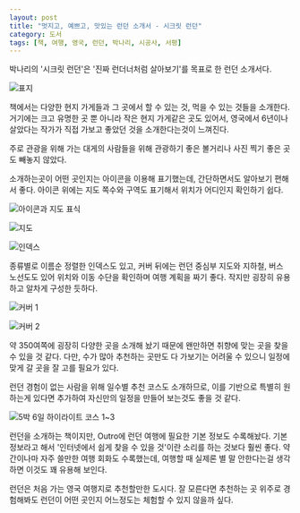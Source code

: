 ```yaml
---
layout: post
title: "멋지고, 예쁘고, 맛있는 런던 소개서 - 시크릿 런던"
category: 도서
tags: [책, 여행, 영국, 런던, 박나리, 시공사, 서평]
---
```


박나리의 '시크릿 런던'은 '진짜 런더너처럼 살아보기'를 목표로 한 런던 소개서다.

![표지](https://lh3.googleusercontent.com/-n03kLLskk7I/WiqBIPy5SFI/AAAAAAAAb3s/MC3kyCKrraETYx8d5EFvAABhv6kSBae2gCE0YBhgL/s480/secret-london-travel-guide-book.jpg)

책에서는 다양한 현지 가게들과
그 곳에서 할 수 있는 것,
먹을 수 있는 것들을 소개한다.
거기에는 크고 유명한 곳 뿐 아니라
작은 현지 가게같은 곳도 있어서,
영국에서 6년이나 살았다는 작가가
직접 가보고 좋았던 것을 소개한다는것이 느껴진다.

주로 관광을 위해 가는 대게의 사람들을 위해
관광하기 좋은 볼거리나
사진 찍기 좋은 곳도 빼놓지 않았다.

소개하는곳이 어떤 곳인지는 아이콘을 이용해 표기했는데,
간단하면서도 알아보기 편해서 좋다.
아이콘 위에는 지도 쪽수와 구역도 표기해서
위치가 어디인지 확인하기 쉽다.

![아이콘과 지도 표식](https://lh3.googleusercontent.com/YrnxOOGMeTk2c7EY8Qx3aPrcsNbg2g0QLniVIW7kO_sG3i04lvYSMsgq_5fkDxAFAP6Fj3Ovk56ByA=s560)

![지도](https://lh3.googleusercontent.com/Xd231iprvhZIFvXkKB1AxqHAhEWCJkIZSpItEED9OZePTy4pFp1cQhjnHW1P8wuaNgtioKwSS6H9qg=s560)

![인덱스](https://lh3.googleusercontent.com/PhGc64t1oWZTpuOa31XqJQjiTA-5uTNRpc1CyU2hQPofvEbxSe0laBT05LswdwIV_6C8k44rEQsHig=s560)

종류별로 이름순 정렬한 인덱스도 있고,
커버 뒤에는 런던 중심부 지도와 지하철, 버스 노선도도 있어
위치와 이동 수단을 확인하며 여행 계획을 짜기 좋다.
작지만 굉장히 유용하고 알차게 구성한 듯하다.

![커버 1](https://lh3.googleusercontent.com/bsmw0_nBADctG-Y6dRQe-4imRuGqiF34OnC2Zqpn_1FhOaX2P9TvwPbr-mul-6Vy9oOTbbSwpO5p6g=s560)

![커버 2](https://lh3.googleusercontent.com/eYM3hTlBRLBJg2hISVJxCQmWk6EBKxAGwQWy0NuKh3Y9YTGihjjywh6zQBl6xpkYcDy3thNN1UfwBg=s560)

약 350여쪽에 굉장히 다양한 곳을 소개해 놨기 때문에
왠만하면 취향에 맞는 곳을 찾을 수 있을 것 같다.
다만, 수가 많아 추천하는 곳만도 다 가보기는 어려울 수 있으니
일정에 맞게 갈 곳을 잘 고를 필요가 있다.

런던 경험이 없는 사람을 위해 일수별 추천 코스도 소개하므로,
이를 기반으로 특별히 원하는게 있다면 추가하여 자신만의 일정을 만들어 보는것도 좋을 것 같다.

![5박 6일 하이라이트 코스 1~3](https://lh3.googleusercontent.com/QsZQwi_jyp__1xYbcH38b8ZARyj_zk9LkPbWaqnAZ2UDegmkJxEdhVQe1h5EP6OFOUhnncD95aHQ-g=s560)

런던을 소개하는 책이지만,
Outro에 런던 여행에 필요한 기본 정보도 수록해놨다.
기본정보라고 해서 '인터넷에서 쉽게 찾을 수 있을 것'이란 소리를 하는 것보다 훨씬 좋다.
약간이나마 자주 쓸만한 여행 회화도 수록했는데,
여행할 때 실제론 별 말 안한다는걸 생각하면 이것도 꽤 유용해 보인다.

런던은 처음 가는 영국 여행지로 추천할만한 도시다.
잘 모른다면 추천하는 곳 위주로 경험해봐도
런던이 어떤 곳인지 어느정도는 체험할 수 있지 않을까 싶다.
